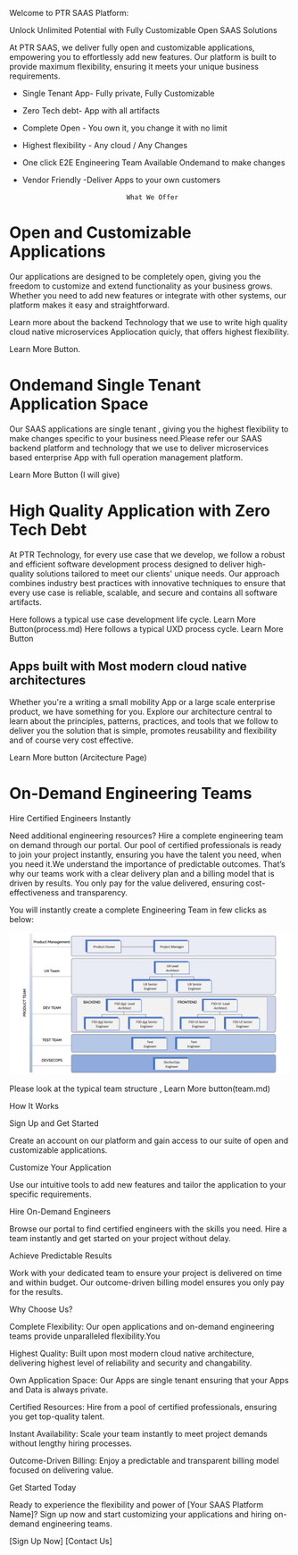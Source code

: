 Welcome to PTR SAAS Platform:

Unlock Unlimited Potential with Fully Customizable Open SAAS Solutions

At PTR SAAS, we deliver fully open and customizable applications, empowering you to effortlessly add new features. Our platform is built to provide maximum flexibility, ensuring it meets your unique business requirements.

- Single Tenant App- Fully private, Fully Customizable
- Zero Tech debt- App with all artifacts
- Complete Open - You own it, you change it with no limit
- Highest flexibility - Any cloud / Any Changes
- One click E2E Engineering Team Available Ondemand to make changes
- Vendor Friendly -Deliver Apps to your own customers


                                What We Offer

#  Open and Customizable Applications

Our applications are designed to be completely open, giving you the freedom to customize and extend functionality as your business grows. Whether you need to add new features or integrate with other systems, our platform makes it easy and straightforward.

Learn more about the backend Technology that we use to write high quality cloud native microservices Appliocation quicly, that offers highest flexibility.

Learn More Button.

#  Ondemand Single Tenant Application Space

Our SAAS applications are single tenant , giving you the highest flexibility to make changes specific to your business need.Please refer our SAAS backend platform and technology that we 
use to deliver microservices based enterprise App with full operation management platform.

Learn More Button (I will give)

# High Quality Application with Zero Tech Debt 

At PTR Technology, for every use case that we develop, we follow a robust and efficient software development process designed to deliver high-quality solutions tailored to meet our clients' unique needs. Our approach combines industry best practices with innovative techniques to ensure that every use case is reliable, scalable, and secure and contains all software artifacts.

Here follows a typical use case development life cycle. Learn More Button(process.md)
Here follows a typical UXD process cycle. Learn More Button

## Apps built with Most modern cloud native architectures

Whether you're a writing a small mobility App or a large scale enterprise product, we have something for you. Explore our architecture central to learn about the principles, patterns, practices, and tools that we follow to deliver you the solution that is simple, promotes reusability and flexibility and of course very cost effective.

Learn More button (Arcitecture Page)

# On-Demand Engineering Teams

Hire Certified Engineers Instantly

Need additional engineering resources? Hire a complete engineering team on demand through our portal. Our pool of certified professionals is ready to join your project instantly, ensuring 
you have the talent you need, when you need it.We understand the importance of predictable outcomes. That’s why our teams work with a clear delivery plan and a billing model that is driven by results. You only pay for the value delivered, ensuring cost-effectiveness and transparency.

You will instantly create a complete Engineering Team in few clicks as below:

![alt text](image-13.png)

Please look at the typical team structure , Learn More button(team.md)


How It Works

Sign Up and Get Started

Create an account on our platform and gain access to our suite of open and customizable applications.

Customize Your Application

Use our intuitive tools to add new features and tailor the application to your specific requirements.

Hire On-Demand Engineers

Browse our portal to find certified engineers with the skills you need. Hire a team instantly and get started on your project without delay.

Achieve Predictable Results

Work with your dedicated team to ensure your project is delivered on time and within budget. Our outcome-driven billing model ensures you only pay for the results.

Why Choose Us?

Complete Flexibility: Our open applications and on-demand engineering teams provide unparalleled flexibility.You

Highest Quality: Built upon most modern cloud native architecture, delivering highest level of reliability and security and changability.

Own Application Space: Our Apps are single tenant ensuring that your Apps and Data is always private.

Certified Resources: Hire from a pool of certified professionals, ensuring you get top-quality talent.

Instant Availability: Scale your team instantly to meet project demands without lengthy hiring processes.

Outcome-Driven Billing: Enjoy a predictable and transparent billing model focused on delivering value.


Get Started Today

Ready to experience the flexibility and power of [Your SAAS Platform Name]? Sign up now and start customizing your applications and hiring on-demand engineering teams.

[Sign Up Now] [Contact Us]